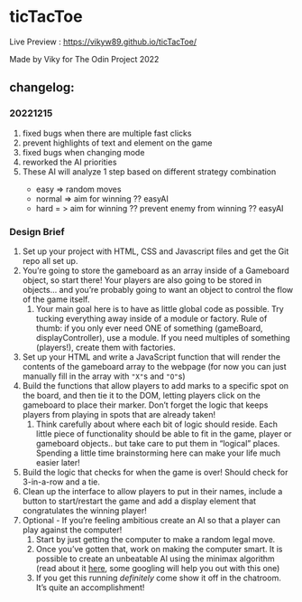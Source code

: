 # ticTacToe

Live Preview : https://vikyw89.github.io/ticTacToe/

Made by Viky for The Odin Project 2022

<h2>
  changelog:
</h2>

<h3>
  20221215
</h3>
<ol>
  <li>
    fixed bugs when there are multiple fast clicks
  </li>
  <li>
    prevent highlights of text and element on the game
  </li>
  <li>
    fixed bugs when changing mode
  </li>
  <li>
    reworked the AI priorities
  </li>
  <li>
    These AI will analyze 1 step based on different strategy combination
  </li>
    <ul>
      <li>
        easy => random moves
      </li>
      <li>
        normal => aim for winning ?? easyAI
      </li>
      <li>
        hard = > aim for winning ?? prevent enemy from winning ?? easyAI
      </li>
    </ul>  
</ol>

<h3>
  Design Brief
</h3>
<ol>
  <li>Set up your project with HTML, CSS and Javascript files and get the Git repo all set up.</li>
  <li>You’re going to store the gameboard as an array inside of a Gameboard object, so start there!  Your players are also going to be stored in objects… and you’re probably going to want an object to control the flow of the game itself.
<ol>
  <li>Your main goal here is to have as little global code as possible.  Try tucking everything away inside of a module or factory.  Rule of thumb: if you only ever need ONE of something (gameBoard, displayController), use a module.  If you need multiples of something (players!), create them with factories.</li>
</ol>
  </li>
  <li>Set up your HTML and write a JavaScript function that will render the contents of the gameboard array to the webpage (for now you can just manually fill in the array with <code>"X"</code>s and <code>"O"</code>s)</li>
      <li>Build the functions that allow players to add marks to a specific spot on the board, and then tie it to the DOM, letting players click on the gameboard to place their marker. Don’t forget the logic that keeps players from playing in spots that are already taken!
        <ol>
          <li>Think carefully about where each bit of logic should reside. Each little piece of functionality should be able to fit in the game, player or gameboard objects.. but take care to put them in “logical” places.  Spending a little time brainstorming here can make your life much easier later!</li>
        </ol>
      </li>
      <li>Build the logic that checks for when the game is over!  Should check for 3-in-a-row and a tie.</li>
      <li>Clean up the interface to allow players to put in their names, include a button to start/restart the game and add a display element that congratulates the winning player!</li>
      <li>Optional - If you’re feeling ambitious create an AI so that a player can play against the computer!
        <ol>
          <li>Start by just getting the computer to make a random legal move.</li>
          <li>Once you’ve gotten that, work on making the computer smart.  It is possible to create an unbeatable AI using the minimax algorithm (read about it <a href="https://en.wikipedia.org/wiki/Minimax" target="_blank" rel="noopener noreferrer">here</a>, some googling will help you out with this one)</li>
      <li>If you get this running <em>definitely</em> come show it off in the chatroom.  It’s quite an accomplishment!</li>
    </ol>
  </li>
</ol>
